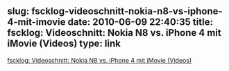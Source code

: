 slug: fscklog-videoschnitt-nokia-n8-vs-iphone-4-mit-imovie
date: 2010-06-09 22:40:35
title: fscklog: Videoschnitt: Nokia N8 vs. iPhone 4 mit iMovie (Videos)
type: link
---

[fscklog: Videoschnitt: Nokia N8 vs. iPhone 4 mit iMovie (Videos)](http://www.fscklog.com/2010/06/videoschnitt-nokia-n8-vs-iphone-4-mit-imovie-videos.html)
